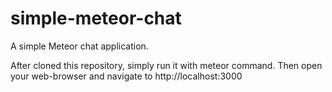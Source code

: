 # simple-meteor-chat
A simple Meteor chat application.

After cloned this repository, simply run it with meteor command. Then open your web-browser and navigate to http://localhost:3000
